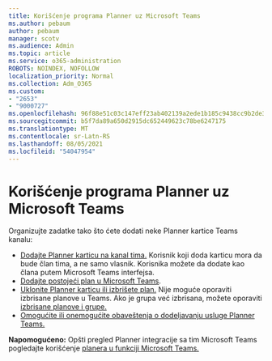 ```yaml
---
title: Korišćenje programa Planner uz Microsoft Teams
ms.author: pebaum
author: pebaum
manager: scotv
ms.audience: Admin
ms.topic: article
ms.service: o365-administration
ROBOTS: NOINDEX, NOFOLLOW
localization_priority: Normal
ms.collection: Adm_O365
ms.custom:
- "2653"
- "9000727"
ms.openlocfilehash: 96f88e51c03c147eff23ab402139a2ede1b185c9438cc9b2de3613d91e4363f2
ms.sourcegitcommit: b5f7da89a650d2915dc652449623c78be6247175
ms.translationtype: MT
ms.contentlocale: sr-Latn-RS
ms.lasthandoff: 08/05/2021
ms.locfileid: "54047954"
---
```

# <a name="using-planner-with-microsoft-teams"></a>Korišćenje programa Planner uz Microsoft Teams

Organizujte zadatke tako što ćete dodati neke Planner kartice Teams kanalu: 

- [Dodajte Planner karticu na kanal tima.](https://support.office.com/article/62798a9f-e8f7-4722-a700-27dd28a06ee0#bkmk_addaplannertabtoateamchannel) Korisnik koji doda karticu mora da bude član tima, a ne samo vlasnik. Korisnika možete da dodate kao člana putem Microsoft Teams interfejsa.
- [Dodajte postojeći plan u Microsoft Teams](https://techcommunity.microsoft.com/t5/Planner-Blog/Bringing-a-Plan-into-Microsoft-Teams/ba-p/57463).
- [Uklonite Planner karticu ili izbrišete plan.](https://support.office.com/article/62798a9f-e8f7-4722-a700-27dd28a06ee0#bkmk_removeaplannertabordeleteaplan) Nije moguće oporaviti izbrisane planove u Teams. Ako je grupa već izbrisana, možete oporaviti [izbrisane planove i grupe.](https://blogs.msdn.microsoft.com/brismith/2017/03/29/microsoft-planner-now-you-can-recover-deleted-plans-and-groups)
- [Omogućite ili onemogućite obaveštenja o dodeljavanju usluge Planner Teams.](https://support.office.com/article/62798a9f-e8f7-4722-a700-27dd28a06ee0#bkmk_getplannerassignmentnotificationsinteams)

**Napomogućeno:** Opšti pregled Planner integracije sa tim Microsoft Teams pogledajte korišćenje [planera u funkciji Microsoft Teams.](https://support.office.com/article/62798a9f-e8f7-4722-a700-27dd28a06ee0)